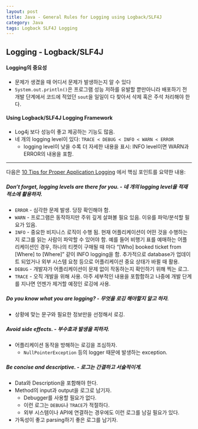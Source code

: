 ```yaml
---
layout: post
title: Java - General Rules for Logging using Logback/SLF4J
category: Java
tags: Logback SLF4J Logging
---
```


## Logging - Logback/SLF4J


#### Logging의 중요성
- 문제가 생겼을 때 어디서 문제가 발생하는지 알 수 있다
- `System.out.println()`은 프로그램 성능 저하를 유발할 뿐만아니라 배포하기 전 개발 단계에서 코드에 적었던 `sout`을 일일이 다 찾아서 삭제 혹은 주석 처리해야 한다.

#### Using Logback/SLF4J Logging Framework
- Log4j 보다 성능이 좋고 제공하는 기능도 많음.
- 네 개의 logging level이 있다: `TRACE < DEBUG < INFO < WARN < ERROR`
  - logging level이 낮을 수록 더 자세한 내용을 표시: INFO level이면 WARN과 ERROR의 내용을 포함.

---

다음은 [10 Tips for Proper Application Logging](https://www.javacodegeeks.com/2011/01/10-tips-proper-application-logging.html) 에서 핵심 포인트를 요약한 내용:


##### Don’t forget, logging levels are there for you. - 네 개의 logging level을 적재적소에 활용하자.
- `ERROR` - 심각한 문제 발생. 당장 확인해야 함.
- `WARN` - 프로그램은 동작하지만 주위 깊게 살펴볼 필요 있음. 이유를 파악/분석할 필요가 있음.
- `INFO` - 중요한 비지니스 로직이 수행 됨. 현재 어플리케이션이 어떤 것을 수행하는지 로그를 읽는 사람이 파악할 수 있어야 함. 예를 들어 비행기 표를 예매하는 어플리케이션인 경우, 하나의 티켓이 구매될 때 마다 “[Who] booked ticket from [Where] to [Where]” 같이 INFO logging을 함. 추가적으로 database가 업데이트 되었거나 외부 시스템 요청 등으로 어플리케이션 중요 상태가 바뀔 때 활용.
- `DEBUG` - 개발자가 어플리케이션이 문제 없이 작동하는지 확인하기 위해 찍는 로그.
- `TRACE` - 오직 개발을 위해 사용. 아주 세부적인 내용을 포함함하고 나중에 개발 단계를 지나면 언젠가 제거할 예정인 로깅에 사용.

##### Do you know what you are logging? - 무엇을 로깅 해야할지 알고 하자.
- 상황에 맞는 문구와 필요한 정보만을 선정해서 로깅.

##### Avoid side effects. - 부수효과 발생을 피하자.
- 어플리케이션 동작을 방해하는 로깅을 조심하자.
  - `NullPointerException` 등의 logger 때문에 발생하는 exception.

##### Be concise and descriptive. - 로그는 간결하고 서술적이게.
- Data와 Description을 포함해야 한다.
- Method의 input과 output을 로그로 남기자.
  - Debugger를 사용할 필요가 없다.
  - 이런 로그는 `DEBUG`나 `TRACE`가 적절하다.
  - 외부 시스템이나 API에 연결하는 경우에도 이런 로그를 남길 필요가 있다.
- 가독성이 좋고 parsing하기 좋은 로그를 남기자.
